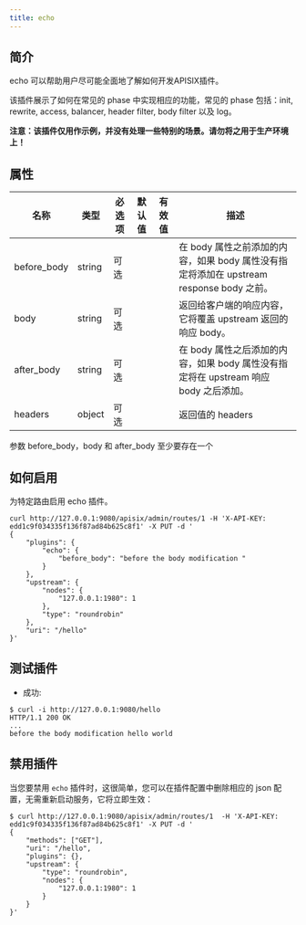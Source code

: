 ```yaml
---
title: echo
---
```


<!--
#
# Licensed to the Apache Software Foundation (ASF) under one or more
# contributor license agreements.  See the NOTICE file distributed with
# this work for additional information regarding copyright ownership.
# The ASF licenses this file to You under the Apache License, Version 2.0
# (the "License"); you may not use this file except in compliance with
# the License.  You may obtain a copy of the License at
#
#     http://www.apache.org/licenses/LICENSE-2.0
#
# Unless required by applicable law or agreed to in writing, software
# distributed under the License is distributed on an "AS IS" BASIS,
# WITHOUT WARRANTIES OR CONDITIONS OF ANY KIND, either express or implied.
# See the License for the specific language governing permissions and
# limitations under the License.
#
-->


## 简介

echo 可以帮助用户尽可能全面地了解如何开发APISIX插件。

该插件展示了如何在常见的 phase 中实现相应的功能，常见的 phase 包括：init, rewrite, access, balancer, header filter, body filter 以及 log。

**注意：该插件仅用作示例，并没有处理一些特别的场景。请勿将之用于生产环境上！**

## 属性

| 名称        | 类型   | 必选项 | 默认值 | 有效值 | 描述                                                                                     |
| ----------- | ------ | ------ | ------ | ------ | ---------------------------------------------------------------------------------------- |
| before_body | string | 可选   |        |        | 在 body 属性之前添加的内容，如果 body 属性没有指定将添加在 upstream response body 之前。 |
| body        | string | 可选   |        |        | 返回给客户端的响应内容，它将覆盖 upstream 返回的响应 body。                              |
| after_body  | string | 可选   |        |        | 在 body 属性之后添加的内容，如果 body 属性没有指定将在 upstream 响应 body 之后添加。     |
| headers     | object | 可选   |        |        | 返回值的 headers                                                                         |

参数 before_body，body 和 after_body 至少要存在一个

## 如何启用

为特定路由启用 echo 插件。

```shell
curl http://127.0.0.1:9080/apisix/admin/routes/1 -H 'X-API-KEY: edd1c9f034335f136f87ad84b625c8f1' -X PUT -d '
{
    "plugins": {
        "echo": {
            "before_body": "before the body modification "
        }
    },
    "upstream": {
        "nodes": {
            "127.0.0.1:1980": 1
        },
        "type": "roundrobin"
    },
    "uri": "/hello"
}'
```

## 测试插件

* 成功:

```shell
$ curl -i http://127.0.0.1:9080/hello
HTTP/1.1 200 OK
...
before the body modification hello world
```

## 禁用插件

当您要禁用 `echo` 插件时，这很简单，您可以在插件配置中删除相应的 json 配置，无需重新启动服务，它将立即生效：

```shell
$ curl http://127.0.0.1:9080/apisix/admin/routes/1  -H 'X-API-KEY: edd1c9f034335f136f87ad84b625c8f1' -X PUT -d '
{
    "methods": ["GET"],
    "uri": "/hello",
    "plugins": {},
    "upstream": {
        "type": "roundrobin",
        "nodes": {
            "127.0.0.1:1980": 1
        }
    }
}'
```

